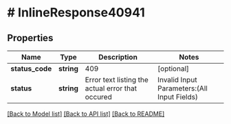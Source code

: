# # InlineResponse40941

## Properties

Name | Type | Description | Notes
------------ | ------------- | ------------- | -------------
**status_code** | **string** | 409 | [optional]
**status** | **string** | Error text listing the actual error that occured |  Invalid Input Parameters:(All Input Fields) | [optional]

[[Back to Model list]](../../README.md#models) [[Back to API list]](../../README.md#endpoints) [[Back to README]](../../README.md)
